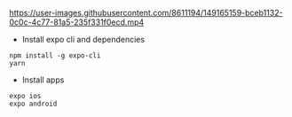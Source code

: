 

https://user-images.githubusercontent.com/8611194/149165159-bceb1132-0c0c-4c77-81a5-235f331f0ecd.mp4


- Install expo cli and dependencies
```
npm install -g expo-cli
yarn
```

- Install apps
```
expo ios
expo android
```
